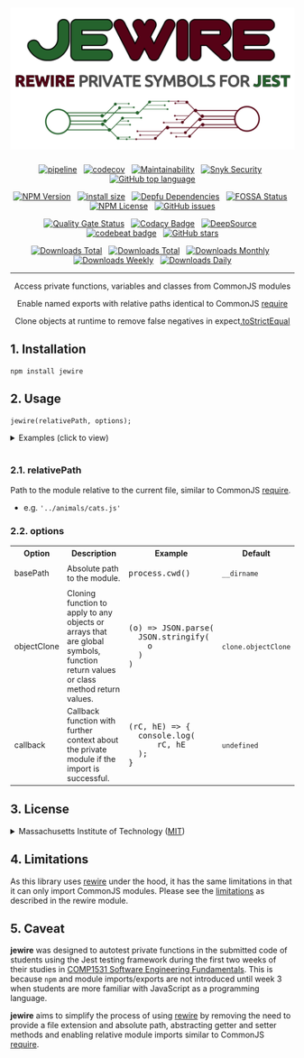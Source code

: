 <div align="center">

# [![Jewire](logo.svg)](https://github.com/nktnet1/jewire)

[![pipeline](https://github.com/nktnet1/jewire/actions/workflows/pipeline.yml/badge.svg)](https://github.com/nktnet1/jewire/actions/workflows/pipeline.yml)
&nbsp;
[![codecov](https://codecov.io/gh/nktnet1/jewire/branch/main/graph/badge.svg?token=RAC7SKJTGU)](https://codecov.io/gh/nktnet1/jewire)
&nbsp;
[![Maintainability](https://api.codeclimate.com/v1/badges/3ec8c0ddebe848926277/maintainability)](https://codeclimate.com/github/nktnet1/jewire/maintainability)
&nbsp;
[![Snyk Security](https://snyk.io/test/github/nktnet1/jewire/badge.svg)](https://snyk.io/test/github/nktnet1/jewire)
&nbsp;
[![GitHub top language](https://img.shields.io/github/languages/top/nktnet1/jewire)](https://github.com/search?q=repo%3Anktnet1%2Fjewire++language%3ATypeScript&type=code)

[![NPM Version](https://img.shields.io/npm/v/jewire?logo=npm)](https://www.npmjs.com/package/jewire?activeTab=versions)
&nbsp;
[![install size](https://packagephobia.com/badge?p=jewire)](https://packagephobia.com/result?p=jewire)
&nbsp;
[![Depfu Dependencies](https://badges.depfu.com/badges/6c4074c4d23ad57ee2bfd9ff90456090/overview.svg)](https://depfu.com/github/nktnet1/jewire?project_id=39032)
&nbsp;
[![FOSSA Status](https://app.fossa.com/api/projects/git%2Bgithub.com%2Fnktnet1%2Fjewire.svg?type=shield)](https://app.fossa.com/projects/git%2Bgithub.com%2Fnktnet1%2Fjewire?ref=badge_shield)
&nbsp;
[![NPM License](https://img.shields.io/npm/l/jewire)](https://opensource.org/license/mit/)
&nbsp;
[![GitHub issues](https://img.shields.io/github/issues/nktnet1/jewire.svg?style=social)](https://github.com/nktnet1/jewire/issues)

[![Quality Gate Status](https://sonarcloud.io/api/project_badges/measure?project=nktnet1_jewire&metric=alert_status)](https://sonarcloud.io/summary/new_code?id=nktnet1_jewire)
&nbsp;
[![Codacy Badge](https://app.codacy.com/project/badge/Grade/f222c2e572fc41b7b45c3591c3575a9d)](https://app.codacy.com/gh/nktnet1/jewire/dashboard?utm_source=gh&utm_medium=referral&utm_content=&utm_campaign=Badge_grade)
&nbsp;
[![DeepSource](https://app.deepsource.com/gh/nktnet1/jewire.svg/?label=active+issues&show_trend=true&token=OTP6tE2be4X1kvxZRsxRh25e)](https://app.deepsource.com/gh/nktnet1/jewire/)
&nbsp;
[![codebeat badge](https://codebeat.co/badges/8bdb4562-0492-4c1c-8b02-e69c94373d60)](https://codebeat.co/projects/github-com-nktnet1-jewire-main)
&nbsp;
[![GitHub stars](https://img.shields.io/github/stars/nktnet1/jewire.svg?style=social)](https://github.com/nktnet1/jewire/stargazers)

[![Downloads Total](https://badgen.net/npm/dt/jewire)](https://moiva.io/?npm=jewire)
&nbsp;
[![Downloads Total](https://badgen.net/npm/dy/jewire)](https://moiva.io/?npm=jewire)
&nbsp;
[![Downloads Monthly](https://badgen.net/npm/dm/jewire)](https://moiva.io/?npm=jewire)
&nbsp;
[![Downloads Weekly](https://badgen.net/npm/dw/jewire)](https://moiva.io/?npm=jewire)
&nbsp;
[![Downloads Daily](https://badgen.net/npm/dd/jewire)](https://moiva.io/?npm=jewire)

---

Access private functions, variables and classes from CommonJS modules

Enable named exports with relative paths identical to CommonJS [require](https://nodejs.org/api/modules.html#requireid)

Clone objects at runtime to remove false negatives in expect[.toStrictEqual](https://jestjs.io/docs/expect#tostrictequalvalue)


</div>

## 1. Installation

```
npm install jewire
```

## 2. Usage

<!-- Try with [replit](). -->

```
jewire(relativePath, options);
```

<details closed>
<summary>Examples (click to view)</summary>

<br/>

Importing from the same directory

```javascript
const { privateVariable, privateFunction } = jewire('private-module');
```

Importing `.cjs` file from a different directory

```javascript
const { privateFunction  } = jewire('../src/private-module.cjs');
```

Using a different basePath

```javascript
const { privateFunction } = jewire(
  '../src/private-module.cjs',
  { basePath: process.cwd() }
);
```

Using a different clone function from the default `clone.objectClone`:

```javascript
const { privateFunction } = jewire(
  '../src/private-module.cjs',
  { objectClone: (obj) => JSON.parse(JSON.stringify(obj)) }
);
```

</details>

<br/>


### 2.1. relativePath

Path to the module relative to the current file, similar to CommonJS [require](https://nodejs.org/api/modules.html#requireid).
- e.g. `'../animals/cats.js'`

### 2.2. options

<table>
  <tr>
    <th>Option</th>
    <th>Description</th>
    <th>Example</th>
    <th>Default</th>
  </tr>

  <tr>
    <td>basePath</td>
    <td>Absolute path to the module.</td>
    <td>
<pre>
process.cwd()
</pre>
    </td>
    <td><code>__dirname</code></td>
  </tr>

  <td>objectClone</td>
  <td>
      Cloning function to apply to any objects or arrays that are global symbols, function return values or class method return values.
  </td>
    <td>
<pre>
(o) => JSON.parse(
  JSON.stringify(
    o
  )
)
</pre>
    </td>
    <td><code>clone.objectClone</code></td>
  </tr>
  <tr>
    <td>callback</td>
    <td>
        Callback function with further context about the private module if the import is successful.
    </td>
    <td>
<pre>
(rC, hE) => {
  console.log(
      rC, hE
  );
}
</pre>
    </td>
    <td><code>undefined</code></td>
  </tr>
</table>


## 3. License

<details closed>
<summary>
  Massachusetts Institute of Technology
  (<a href="https://opensource.org/license/mit" target="_blank">MIT</a>)
</summary>

<br/>

```
Copyright (c) 2023 Khiet Tam Nguyen

Permission is hereby granted, free of charge, to any person obtaining a
copy of this software and associated documentation files (the “Software”),
to deal in the Software without restriction, including without limitation
the rights to use, copy, modify, merge, publish, distribute, sublicense,
and/or sell copies of the Software, and to permit persons to whom the
Software is furnished to do so, subject to the following conditions:

The above copyright notice and this permission notice shall be included in
all copies or substantial portions of the Software.

THE SOFTWARE IS PROVIDED “AS IS”, WITHOUT WARRANTY OF ANY KIND, EXPRESS OR
IMPLIED, INCLUDING BUT NOT LIMITED TO THE WARRANTIES OF MERCHANTABILITY,
FITNESS FOR A PARTICULAR PURPOSE AND NONINFRINGEMENT. IN NO EVENT SHALL
THE AUTHORS OR COPYRIGHT HOLDERS BE LIABLE FOR ANY CLAIM, DAMAGES OR OTHER
LIABILITY, WHETHER IN AN ACTION OF CONTRACT, TORT OR OTHERWISE, ARISING
FROM, OUT OF OR IN CONNECTION WITH THE SOFTWARE OR THE USE OR OTHER
DEALING S IN THE SOFTWARE.
```

[![FOSSA Status](https://app.fossa.com/api/projects/git%2Bgithub.com%2Fnktnet1%2Fjewire.svg?type=large)](https://app.fossa.com/projects/git%2Bgithub.com%2Fnktnet1%2Fjewire?ref=badge_large)

</details>

## 4. Limitations

As this library uses [rewire](https://github.com/jhnns/rewire) under the hood,
it has the same limitations in that it can only import CommonJS modules. Please
see the [limitations](https://github.com/jhnns/rewire#limitations) as described
in the rewire module.

## 5. Caveat

**jewire** was designed to autotest private functions in the submitted code of students
using the Jest testing framework during the first two weeks of their studies in
[COMP1531 Software Engineering Fundamentals](https://webcms3.cse.unsw.edu.au/COMP1531/23T2/outline).
This is because `npm` and module imports/exports are not introduced until week 3 when
students are more familiar with JavaScript as a programming language.

**jewire** aims to simplify the process of using [rewire](https://github.com/jhnns/rewire)
by removing the need to provide a file extension and absolute path, abstracting getter and
setter methods and enabling relative module imports similar to CommonJS
[require](https://nodejs.org/api/modules.html).
